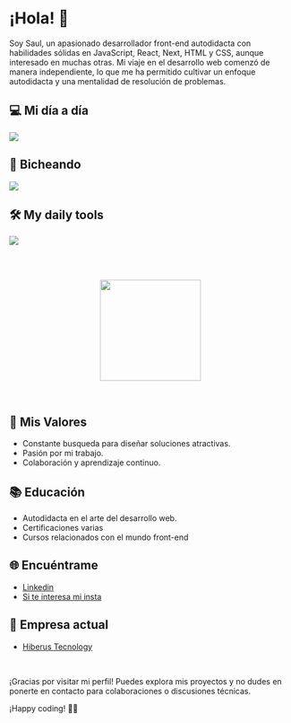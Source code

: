 # ¡Hola! 👋

Soy Saul, un apasionado desarrollador front-end autodidacta con habilidades sólidas en JavaScript, React, Next, HTML y CSS, aunque interesado en muchas otras. Mi viaje en el desarrollo web comenzó de manera independiente, lo que me ha permitido cultivar un enfoque autodidacta y una mentalidad de resolución de problemas.

## 💻 Mi día a día
<p>
  <img src="https://skillicons.dev/icons?i=js,ts,next,react,html,css,tailwind" />
</p>


## 🐛 Bicheando
<p>
  <img src="https://skillicons.dev/icons?i=nodejs,astro,angular,mysql" />
</p>

## 🛠️ My daily tools
<p>
  <img src="https://skillicons.dev/icons?i=vscode,windows,figma,git,github,gitlab,pnpm,powershell" />
</p>

<br/>
<br/> 
<p align="center">
<a href="https://github.com/saulvg">
  <img height="180em" src="https://github-readme-stats-eight-theta.vercel.app/api/top-langs/?username=saulvg&layout=compact&langs_count=8&theme=algolia"/>
</a>
</p>
<br/>

## 🚀 Mis Valores

- Constante busqueda para diseñar soluciones atractivas.
- Pasión por mi trabajo.
- Colaboración y aprendizaje continuo.

## 📚 Educación

- Autodidacta en el arte del desarrollo web.
- Certificaciones varias
- Cursos relacionados con el mundo front-end

## 🌐 Encuéntrame

- <a href='https://www.linkedin.com/in/saul-vaquero-garvin-51a993225/'>Linkedin</a>
- <a href='https://www.instagram.com/lilbug.bug?utm_source=ig_web_button_share_sheet&igsh=ZDNlZDc0MzIxNw=='>Si te interesa mi insta </a>

## 🏢 Empresa actual 
- <a href='https://www.hiberus.com/'>Hiberus Tecnology</a>

<br/> 

¡Gracias por visitar mi perfil! Puedes explora mis proyectos y no dudes en ponerte en contacto para colaboraciones o discusiones técnicas.

¡Happy coding! 🚀✨


